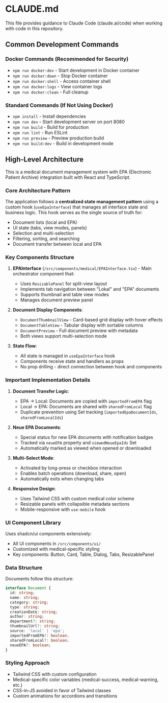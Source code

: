 # CLAUDE.md

This file provides guidance to Claude Code (claude.ai/code) when working with code in this repository.

## Common Development Commands

### Docker Commands (Recommended for Security)
- `npm run docker:dev` - Start development in Docker container
- `npm run docker:down` - Stop Docker container
- `npm run docker:shell` - Access container shell
- `npm run docker:logs` - View container logs
- `npm run docker:clean` - Full cleanup

### Standard Commands (If Not Using Docker)
- `npm install` - Install dependencies
- `npm run dev` - Start development server on port 8080
- `npm run build` - Build for production
- `npm run lint` - Run ESLint
- `npm run preview` - Preview production build
- `npm run build:dev` - Build in development mode

## High-Level Architecture

This is a medical document management system with EPA (Electronic Patient Archive) integration built with React and TypeScript.

### Core Architecture Pattern

The application follows a **centralized state management pattern** using a custom hook (`useEpaInterface`) that manages all interface state and business logic. This hook serves as the single source of truth for:
- Document lists (local and EPA)
- UI state (tabs, view modes, panels)
- Selection and multi-selection
- Filtering, sorting, and searching
- Document transfer between local and EPA

### Key Components Structure

1. **EPAInterface** (`/src/components/medical/EPAInterface.tsx`) - Main orchestrator component that:
   - Uses `ResizablePanel` for split-view layout
   - Implements tab navigation between "Lokal" and "EPA" documents
   - Supports thumbnail and table view modes
   - Manages document preview panel

2. **Document Display Components**:
   - `DocumentThumbnailView` - Card-based grid display with hover effects
   - `DocumentTableView` - Tabular display with sortable columns
   - `DocumentPreview` - Full document preview with metadata
   - Both views support multi-selection mode

3. **State Flow**:
   - All state is managed in `useEpaInterface` hook
   - Components receive state and handlers as props
   - No prop drilling - direct connection between hook and components

### Important Implementation Details

1. **Document Transfer Logic**:
   - EPA → Local: Documents are copied with `importedFromEPA` flag
   - Local → EPA: Documents are shared with `sharedFromLocal` flag
   - Duplicate prevention using Set tracking (`importedEpaDocumentIds`, `sharedFromLocalIds`)

2. **Neue EPA Documents**:
   - Special status for new EPA documents with notification badges
   - Tracked via `neueEPA` property and `viewedNeueEpaIds` Set
   - Automatically marked as viewed when opened or downloaded

3. **Multi-Select Mode**:
   - Activated by long-press or checkbox interaction
   - Enables batch operations (download, share, open)
   - Automatically exits when changing tabs

4. **Responsive Design**:
   - Uses Tailwind CSS with custom medical color scheme
   - Resizable panels with collapsible metadata sections
   - Mobile-responsive with `use-mobile` hook

### UI Component Library

Uses shadcn/ui components extensively:
- All UI components in `/src/components/ui/`
- Customized with medical-specific styling
- Key components: Button, Card, Table, Dialog, Tabs, ResizablePanel

### Data Structure

Documents follow this structure:
```typescript
interface Document {
  id: string;
  name: string;
  category: string;
  type: string;
  creationDate: string;
  author: string;
  department?: string;
  thumbnailUrl?: string;
  source: 'local' | 'epa';
  importedFromEPA?: boolean;
  sharedFromLocal?: boolean;
  neueEPA?: boolean;
}
```

### Styling Approach

- Tailwind CSS with custom configuration
- Medical-specific color variables (medical-success, medical-warning, etc.)
- CSS-in-JS avoided in favor of Tailwind classes
- Custom animations for accordions and transitions